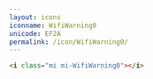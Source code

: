 ```yaml
---
layout: icons
iconname: WifiWarning0
unicode: EF2A
permalink: /icon/WifiWarning0/
---
```


``` html
<i class="mi mi-WifiWarning0"></i>
```

